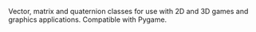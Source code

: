 Vector, matrix and quaternion classes for use with 2D and 3D games and graphics applications.  Compatible with Pygame.
